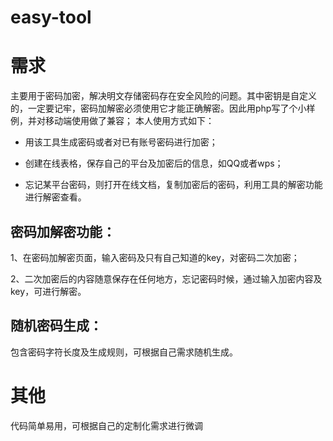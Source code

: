 # easy-tool
# 需求
主要用于密码加密，解决明文存储密码存在安全风险的问题。其中密钥是自定义的，一定要记牢，密码加解密必须使用它才能正确解密。因此用php写了个小样例，并对移动端使用做了兼容；
本人使用方式如下：

* 用该工具生成密码或者对已有账号密码进行加密；

* 创建在线表格，保存自己的平台及加密后的信息，如QQ或者wps；

* 忘记某平台密码，则打开在线文档，复制加密后的密码，利用工具的解密功能进行解密查看。

## 密码加解密功能：

1、在密码加解密页面，输入密码及只有自己知道的key，对密码二次加密； 

2、二次加密后的内容随意保存在任何地方，忘记密码时候，通过输入加密内容及key，可进行解密。

## 随机密码生成：

包含密码字符长度及生成规则，可根据自己需求随机生成。

# 其他
代码简单易用，可根据自己的定制化需求进行微调
